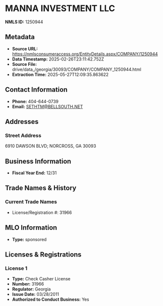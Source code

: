 # MANNA INVESTMENT LLC

**NMLS ID:** 1250944

## Metadata
- **Source URL:** https://nmlsconsumeraccess.org/EntityDetails.aspx/COMPANY/1250944
- **Data Timestamp:** 2025-02-26T23:11:42.752Z
- **Source File:** drive/data_/georgia/30093/COMPANY/COMPANY_1250944.html
- **Extraction Time:** 2025-05-27T12:09:35.863622

## Contact Information
- **Phone:** 404-644-0739
- **Email:** SETHTM@BELLSOUTH.NET

## Addresses
### Street Address
6910 DAWSON BLVD; NORCROSS, GA 30093

## Business Information
- **Fiscal Year End:** 12/31

## Trade Names & History
### Current Trade Names
- License/Registration #: 31966

## MLO Information
- **Type:** sponsored

## Licenses & Registrations

### License 1
- **Type:** Check Casher License
- **Number:** 31966
- **Regulator:** Georgia
- **Issue Date:** 03/28/2011
- **Authorized to Conduct Business:** Yes
